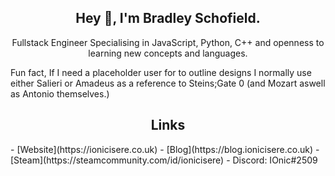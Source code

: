 <!--
**PineappleIOnic/PineappleIOnic** is a ✨ _special_ ✨ repository because its `README.md` (this file) appears on your GitHub profile.

Here are some ideas to get you started:

- 🔭 I’m currently working on ...
- 🌱 I’m currently learning ...
- 👯 I’m looking to collaborate on ...
- 🤔 I’m looking for help with ...
- 💬 Ask me about ...
- 📫 How to reach me: ...
- 😄 Pronouns: ...
- ⚡ Fun fact: ...
-->

<h2 align="center">Hey 👋, I'm Bradley Schofield.</h2>
<p align="center">Fullstack Engineer Specialising in JavaScript, Python, C++ and openness to learning new concepts and languages.</p>

<p>Fun fact, If I need a placeholder user for to outline designs I normally use either Salieri or Amadeus as a reference to Steins;Gate 0 (and Mozart aswell as Antonio themselves.)

<h2 align="center">Links</h2>
- [Website](https://ionicisere.co.uk)
- [Blog](https://blog.ionicisere.co.uk)
- [Steam](https://steamcommunity.com/id/ionicisere)
- Discord: IOnic#2509
